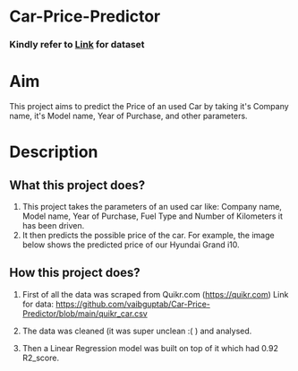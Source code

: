 # Car-Price-Predictor

<h3>Kindly refer to <a href="https://www.kaggle.com/datasets/amitabhajoy/bengaluru-house-price-data">Link</a> for dataset</h3>

# Aim

This project aims to predict the Price of an used Car by taking it's Company name, it's Model name, Year of Purchase, and other parameters.

# Description

## What this project does?

1. This project takes the parameters of an used car like: Company name, Model name, Year of Purchase, Fuel Type and Number of Kilometers it has been driven.
2. It then predicts the possible price of the car. For example, the image below shows the predicted price of our Hyundai Grand i10. 

## How this project does?

1. First of all the data was scraped from Quikr.com (https://quikr.com) 
Link for data: https://github.com/vaibguptab/Car-Price-Predictor/blob/main/quikr_car.csv

2. The data was cleaned (it was super unclean :( ) and analysed.

3. Then a Linear Regression model was built on top of it which had 0.92 R2_score.
